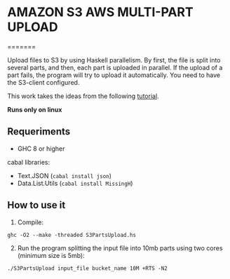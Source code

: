 
# AMAZON S3 AWS MULTI-PART UPLOAD
=======

Upload files to S3 by using Haskell parallelism. By first, the file is split into several 
parts, and then, each part is uploaded in parallel.
If the upload of a part fails, the program will try to upload it automatically.
You need to have the S3-client configured.

This work takes the ideas from the following [tutorial](https://aws.amazon.com/es/premiumsupport/knowledge-center/s3-multipart-upload-cli/).

**Runs only on linux**

## Requeriments

   * GHC 8 or higher

cabal libraries:

   * Text.JSON (`cabal install json`)
   * Data.List.Utils (`cabal install MissingH`)


## How to use it

   1. Compile:

   `ghc -O2 --make -threaded S3PartsUpload.hs`

   2. Run the program splitting the input file into 10mb parts using two cores (minimum size is 5mb):
   
   `./S3PartsUpload input_file bucket_name 10M +RTS -N2`

